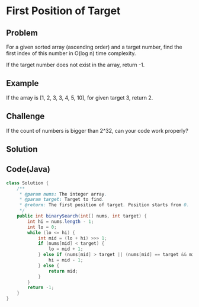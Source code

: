 First Position of Target
===


Problem
-------

For a given sorted array (ascending order) and a target number, find the first index of this number in O(log n) time complexity.

If the target number does not exist in the array, return -1.

Example
-------

If the array is [1, 2, 3, 3, 4, 5, 10], for given target 3, return 2.

Challenge
---------

If the count of numbers is bigger than 2^32, can your code work properly?

Solution
--------



Code(Java)
----------

```java
class Solution {
    /**
     * @param nums: The integer array.
     * @param target: Target to find.
     * @return: The first position of target. Position starts from 0.
     */
    public int binarySearch(int[] nums, int target) {
        int hi = nums.length - 1;
        int lo = 0;
        while (lo <= hi) {
            int mid = (lo + hi) >>> 1;
            if (nums[mid] < target) {
                lo = mid + 1;
            } else if (nums[mid] > target || (nums[mid] == target && mid > 0 && nums[mid - 1] == target)) {
                hi = mid - 1;
            } else {
                return mid;
            }
        }
        return -1;
    }
}

```